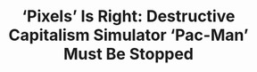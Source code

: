 ---
cat: articles
cat2: satire
title: ‘Pixels’ Is Right&#58; Destructive Capitalism Simulator ‘Pac-Man’ Must Be Stopped
link: http://www.breitbart.com/big-hollywood/2015/07/30/pixels-is-right-destructive-capitalism-simulator-pac-man-must-be-stopped/
---